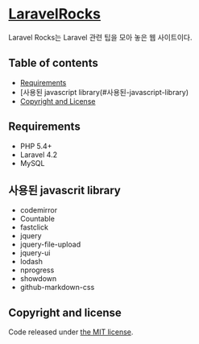 # [LaravelRocks](http://www.laravelrocks.com)

Laravel Rocks는 Laravel 관련 팁을 모아 놓은 웹 사이트이다.

## Table of contents

 - [Requirements](#requirements)
 - [사용된 javascript library(#사용된-javascript-library)
 - [Copyright and License](#copyright-and-license)

## Requirements

- PHP 5.4+
- Laravel 4.2
- MySQL

## 사용된 javascrit library

- codemirror
- Countable
- fastclick
- jquery
- jquery-file-upload
- jquery-ui
- lodash
- nprogress
- showdown
- github-markdown-css

## Copyright and license

Code released under [the MIT license](LICENSE).
